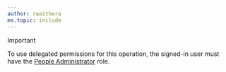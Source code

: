 ```yaml
---
author: rwaithera
ms.topic: include
---
```


> [!IMPORTANT]
>To use delegated permissions for this operation, the signed-in user must have the [People Administrator](/entra/identity/role-based-access-control/permissions-reference?toc=%2Fgraph%2Ftoc.json#people-administrator) role.
